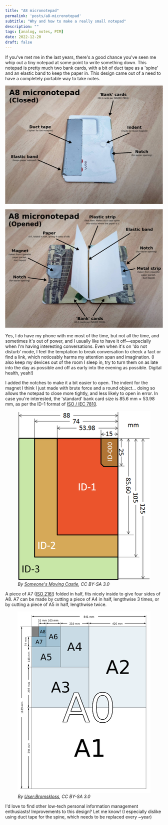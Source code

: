 ```yaml
---
title: "A8 micronotepad"
permalink: 'posts/a8-micronotepad'
subtitle: "Why and how to make a really small notepad"
description: ""
tags: [analog, notes, PIM]
date: 2022-12-20
draft: false
---
```


If you've met me in the last years, there's a good chance you've seen me whip out a tiny notepad at some point to write something down. This notepad is pretty much two bank cards, with a bit of duct tape as a 'spine' and an elastic band to keep the paper in. This design came out of a need to have a completely portable way to take notes. 

![A mostly white bank card on a wood veneer table. A piece of silver duct tape is visible on the left side, joining it to another bank card behind. A notch is cur out at the right hand side, and an indent is visible into which a magnet is recessed.](img/a8micronotepad_closed.png)

![The notepad opened. A small piece, folded in half, rises upwards. The magnet and corresponding metal strip of the closing mechanism are visible in corresponding sides, masked with duct tape. The elastic band holding the paper to the notepad is visible vertically.](img/a8micronotepad_opened.png)

Yes, I do have my phone with me most of the time, but not all the time, and sometimes it's out of power, and I usually like to have it off—especially when I'm having interesting conversations. Even when it's on 'do not disturb' mode, I feel the temptation to break conversation to check a fact or find a link, which noticeably harms my attention span and imagination. (I also keep my devices out of the room I sleep in, try to turn them on as late into the day as possible and off as early into the evening as possible. Digital health, yeah!)

I added the notches to make it a bit easier to open. The indent for the magnet I think I just made with brute force and a round object... doing so allows the notepad to close more tightly, and less likely to open in error. In case you're interested, the 'standard' bank card size is 85.6 mm × 53.98 mm, as per the ID-1 format of [ISO / IEC 7810](https://en.wikipedia.org/wiki/ISO/IEC_7810).

<figure>
	<img src="img/ISO_IEC_7810.png" alt="A diagram showing the overlapping format of ISO/IEC 7810. ID-1 is smaller than ID-2 or ID-3, but much bigger than ID-000">
	<figcaption><i>By <a href="https://commons.wikimedia.org/w/index.php?curid=26228099">Someone&#039;s Moving Castle</a>, CC BY-SA 3.0</i></figcaption>
</figure>

A piece of A7 ([ISO 216!](https://en.wikipedia.org/wiki/Paper_size)) folded in half, fits nicely inside to give four sides of A8. A7 can be made by cutting a piece of A4 in half, lengthwise 3 times, or by cutting a piece of A5 in half, lengthwise twice.

<figure>
	<img src="img/A_size_illustration2.png" alt="A size chart illustrating the ISO A series, from A0 to A8. Each increasing number is half the size of the previous number, lengthwise.	">
	<figcaption><i>By <a href="https://commons.wikimedia.org/w/index.php?curid=1369452">User:Bromskloss</a>, CC BY-SA 3.0</i></figcaption>
</figure>

I'd love to find other low-tech personal information management enthusiasts! Improvements to this design? Let me know! (I especially dislike using duct tape for the spine, which needs to be replaced every ~year)
